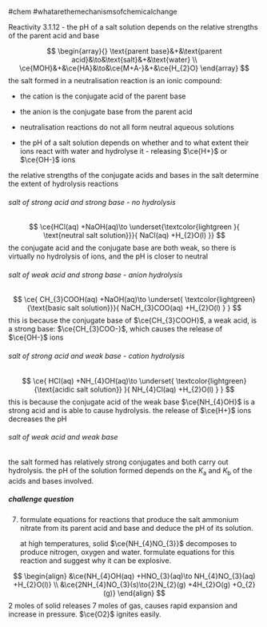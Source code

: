 #chem #whatarethemechanismsofchemicalchange

Reactivity 3.1.12 - the pH of a salt solution depends on the relative strengths of the parent acid and base

$$
\begin{array}{}
\text{parent base}&+&\text{parent acid}&\to&\text{salt}&+&\text{water} \\
\ce{MOH}&+&\ce{HA}&\to&\ce{M+A-}&+&\ce{H_{2}O}
\end{array}
$$
the salt formed in a neutralisation reaction is an ionic compound:
- the cation is the conjugate acid of the parent base
- the anion is the conjugate base from the parent acid

- neutralisation reactions do not all form neutral aqueous solutions
- the $\text{pH}$ of a salt solution depends on whether and to what extent their ions react with water and hydrolyse it - releasing $\ce{H+}$ or $\ce{OH-}$ ions

the relative strengths of the conjugate acids and bases in the salt determine the extent of hydrolysis reactions

###### salt of strong acid and strong base - no hydrolysis
$$
\ce{HCl(aq) +NaOH(aq)\to \underset{\textcolor{lightgreen }{ \text{neutral salt solution}}}{ NaCl(aq) +H_{2}O(l) }}
$$
the conjugate acid and the conjugate base are both weak, so there is virtually no hydrolysis of ions, and the $\text{pH}$ is closer to neutral

###### salt of weak acid and strong base - anion hydrolysis
$$
\ce{
CH_{3}COOH(aq) +NaOH(aq)\to \underset{ \textcolor{lightgreen}{\text{basic salt solution}}}{ NaCH_{3}COO(aq) +H_{2}O(l) }
}
$$
this is because the conjugate base of $\ce{CH_{3}COOH}$, a weak acid, is a strong base: $\ce{CH_{3}COO-}$, which causes the release of $\ce{OH-}$ ions

###### salt of strong acid and weak base - cation hydrolysis
$$
\ce{
HCl(aq) +NH_{4}OH(aq)\to \underset{ \textcolor{lightgreen}{\text{acidic salt solution}} }{ NH_{4}Cl(aq) +H_{2}O(l) }
}
$$
this is because the conjugate acid of the weak base $\ce{NH_{4}OH}$ is a strong acid and is able to cause hydrolysis. the release of $\ce{H+}$ ions decreases the $\text{pH}$

###### salt of weak acid and weak base
the salt formed has relatively strong conjugates and both carry out hydrolysis. the $\text{pH}$ of the solution formed depends on the $K_{\text{a}}$ and $K_{\text{b}}$ of the acids and bases involved.

##### challenge question
7. formulate equations for reactions that produce the salt ammonium nitrate from its parent acid and base and deduce the $\text{pH}$ of its solution.

	at high temperatures, solid $\ce{NH_{4}NO_{3}}$ decomposes to produce nitrogen, oxygen and water. formulate equations for this reaction and suggest why it can be explosive.

$$
\begin{align}
&\ce{NH_{4}OH(aq) +HNO_{3}(aq)\to NH_{4}NO_{3}(aq) +H_{2}O(l)} \\
&\ce{2NH_{4}NO_{3}(s)\to{2}N_{2}(g) +4H_{2}O(g) +O_{2}(g)}
\end{align}
$$
2 moles of solid releases 7 moles of gas, causes rapid expansion and increase in pressure. $\ce{O2}$ ignites easily.